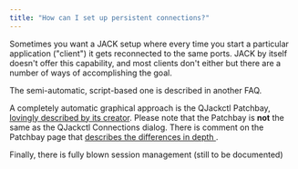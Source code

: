 ```yaml
---
title: "How can I set up persistent connections?"
---
```


Sometimes you want a JACK setup where every time you start a particular
application ("client") it gets reconnected to the same ports. JACK by itself
doesn't offer this capability, and most clients don't either but there are a
number of ways of accomplishing the goal.

The semi-automatic, script-based one is described in another FAQ.

A completely automatic graphical approach is the QJackctl Patchbay,
[lovingly described by its creator](http://www.rncbc.org/drupal/node/76).
Please note that the Patchbay is **not** the same as the
QJackctl Connections dialog. There is comment on the Patchbay page that
[describes the differences in depth
](http://www.rncbc.org/drupal/node/76#comment-1743).

Finally, there is fully blown session management (still to be documented)
